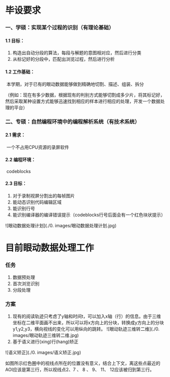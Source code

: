 # 毕设要求

### 一、学硕：实现某个过程的识别（有理论基础）

#### 1.1 目标：

1. 构造出自动分段的算法，每段与解题的意图相对应，然后进行分类
2. 从标记好的分段中，匹配出浏览过程，然后进行分析

#### 1.2  工作基础：

​	本学期，对于已有的眼动数据能够做到精确地切割、描述、组装、拆分

（例如：现在有多少数据，根据现有的判别方式能够切割成多少片，将其标记好，然后采取某种设置方式能够迅速找到相应的样本进行相应的处理，开发一个数据处理的平台）

### 二、专硕：自然编程环境中的编程解析系统（有技术系统）

####  2.1 需求：

​	一个不占用CPU资源的录屏软件

#### 2.2 编程环境：

​	codeblocks

#### 2.3 目标：

1. 对于录制视屏分割出的每帧图片
2. 能动态识别代码编辑区域
3. 能识别行号
4. 能识别编译器的编译错误提示（codeblocks行号后面会有一个红色块状提示）

![眼动数据处理计划](./0. images/眼动数据处理计划.jpg)




# 目前眼动数据处理工作

### 任务

1. 数据预处理
2. 首次浏览识别
3. 分段处理

### 方案

1. 现有的阅读轨迹只考虑了y轴和时间t，可以加入x轴（行）的信息。由于三维坐标在二维平面画不出来，所以可以将x方向上的分块，转换成y方向上的分块y1,y2,y3，横向视线的变化可以用纵向的跳转。
![眼动轨迹三维转二维](./0. images/眼动轨迹三维转二维.jpg)
2. 基于语义进行(xing)行(hang)矫正

![语义矫正](./0. images/语义矫正.jpg)

​	如图所示红色圈中的视线点所在的位置没有意义，结合上下文，离这些点最近的AOI应该是第三行，所以视线点2、7 、 8 、 9、 11、 12应该被归到第三行。

